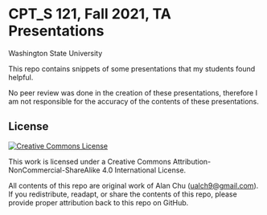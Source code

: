# CPT_S 121, Fall 2021, TA Presentations
Washington State University

This repo contains snippets of some presentations that my students found helpful.

No peer review was done in the creation of these presentations, therefore I am not responsible
for the accuracy of the contents of these presentations.

## License
[![Creative Commons License](https://licensebuttons.net/l/by-nc-sa/4.0/88x31.png)](https://creativecommons.org/licenses/by-nc-sa/4.0/)

This work is licensed under a Creative Commons Attribution-NonCommercial-ShareAlike 4.0 International License.

All contents of this repo are original work of Alan Chu (ualch9@gmail.com). If you redistribute, 
readapt, or share the contents of this repo, please provide proper attribution back to this repo
on GitHub.
